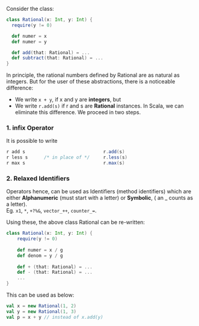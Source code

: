 Consider the class:
```scala
class Rational(x: Int, y: Int) {
  require(y != 0)

  def numer = x
  def numer = y

  def add(that: Rational) = ...
  def subtract(that: Rational) = ...
}
```

In principle, the rational numbers defined by Rational are as natural as integers. But for the user of these abstractions, there is a noticeable difference:
* We write `x + y`, if x and y are **integers**, but
* We write `r.add(s)` if r and s are **Rational** instances.
In Scala, we can eliminate this difference. We proceed in two steps.

### 1. infix Operator
It is possible to write
```scala
r add s                             r.add(s)
r less s      /* in place of */     r.less(s)
r max s                             r.max(s)
```

### 2. Relaxed Identifiers
Operators hence, can be used as Identifiers (method identifiers) which are either **Alphanumeric** (must start with a letter) or **Symbolic**, ( an _ counts as a letter). <br/>
Eg. `x1`, `*`, `+?%&`, `vector_++`, `counter_=`.

Using these, the above class Rational can be re-written:
```scala
class Rational(x: Int, y: Int) {
    require(y != 0)
    
    def numer = x / g
    def denom = y / g
    
    def + (that: Rational) = ...
    def - (that: Rational) = ...
    ...
}
```
This can be used as below:
```scala
val x = new Rational(1, 2)
val y = new Rational(1, 3)
val p = x + y // instead of x.add(y)
```

